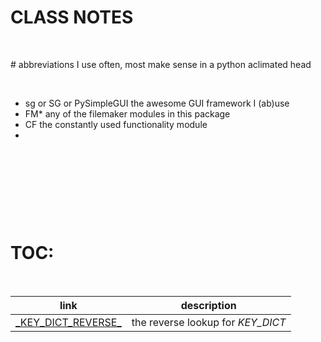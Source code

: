 # CLASS NOTES

<p>&nbsp;</p>
# abbreviations I use often, most make sense in a python aclimated head
<p>&nbsp;</p>


- sg or SG or PySimpleGUI the awesome GUI framework I (ab)use
- FM* any of the filemaker modules in this package
- CF the constantly used functionality module
-

<p>&nbsp;</p>
<p>&nbsp;</p>
<p>&nbsp;</p>
<p>&nbsp;</p>

# TOC:

<p>&nbsp;</p>

link                                           | description
-----------------------------------------------|----------------------------------
[\_KEY_DICT_REVERSE_](./_KEY_DICT_REVERSE_.md) | the reverse lookup for _KEY_DICT_
